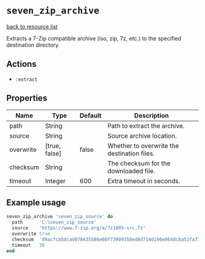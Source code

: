 # `seven_zip_archive`

[back to resource list](../../README.md#Resources)

Extracts a 7-Zip compatible archive (iso, zip, 7z, etc.) to the specified destination directory.

## Actions

- `:extract`

## Properties

| Name      | Type          | Default | Description                                 |
| --------- | ------------- | ------- | ------------------------------------------- |
| path      | String        |         | Path to extract the archive.                |
| source    | String        |         | Source archive location.                    |
| overwrite | [true, false] | false   | Whether to overwrite the destination files. |
| checksum  | String        |         | The checksum for the downloaded file.       |
| timeout   | Integer       | 600     | Extra timeout in seconds.                   |

## Example usage

```ruby
seven_zip_archive 'seven_zip_source' do
  path      'C:\seven_zip_source'
  source    'https://www.7-zip.org/a/7z1805-src.7z'
  overwrite true
  checksum  'd9acfcbbdcad078435586e00f73909358ed8d714d106e064dcba52fa73e75d83'
  timeout   30
end
```
